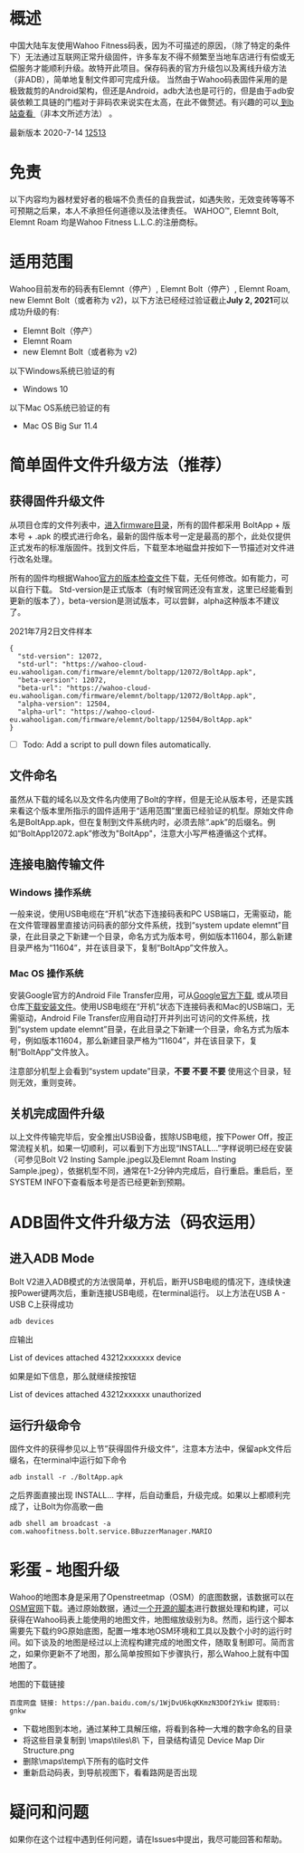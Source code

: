 # 概述
中国大陆车友使用Wahoo Fitness码表，因为不可描述的原因，（除了特定的条件下）无法通过互联网正常升级固件，许多车友不得不频繁至当地车店进行有偿或无偿服务才能顺利升级。故特开此项目。保存码表的官方升级包以及离线升级方法（非ADB），简单地复制文件即可完成升级。
当然由于Wahoo码表固件采用的是极致裁剪的Android架构，但还是Android，adb大法也是可行的，但是由于adb安装依赖工具链的门槛对于非码农来说实在太高，在此不做赘述。有兴趣的可以[ 到b站查看 ](https://www.bilibili.com/video/BV1YT4y1F7AW/)（非本文所述方法） 。

最新版本 2020-7-14 [12513](https://gitee.com/assofour/wahoouptCN/blob/main/firmware/BoltApp12513.apk) 
# 免责
以下内容均为器材爱好者的极端不负责任的自我尝试，如遇失败，无效变砖等等不可预期之后果，本人不承担任何道德以及法律责任。
WAHOO™, Elemnt Bolt, Elemnt Roam 均是Wahoo Fitness L.L.C.的注册商标。

# 适用范围
Wahoo目前发布的码表有Elemnt（停产）, Elemnt Bolt（停产）, Elemnt Roam, new Elemnt Bolt（或者称为 v2)，以下方法已经经过验证截止<b>July 2, 2021</b>可以成功升级的有:

- Elemnt Bolt（停产）
- Elemnt Roam
- new Elemnt Bolt（或者称为 v2)

以下Windows系统已验证的有

- Windows 10

以下Mac OS系统已验证的有

- Mac OS Big Sur 11.4

# 简单固件文件升级方法（推荐）

## 获得固件升级文件

从项目仓库的文件列表中，[进入firmware目录](https://gitee.com/assofour/wahoouptCN/tree/main/firmware)，所有的固件都采用
BoltApp + 版本号 + .apk
的模式进行命名，最新的固件版本号一定是最高的那个，此处仅提供正式发布的标准版固件。找到文件后，下载至本地磁盘并按如下一节描述对文件进行改名处理。

所有的固件均根据Wahoo[官方的版本检查文件](http://bolt.wahoofitness.com/boltapp/version.json)下载，无任何修改。如有能力，可以自行下载。 Std-version是正式版本（有时候官网还没有宣发，这里已经能看到更新的版本了），beta-version是测试版本，可以尝鲜，alpha这种版本不建议了。

2021年7月2日文件样本
```
{
  "std-version": 12072,
  "std-url": "https://wahoo-cloud-eu.wahooligan.com/firmware/elemnt/boltapp/12072/BoltApp.apk",
  "beta-version": 12072,
  "beta-url": "https://wahoo-cloud-eu.wahooligan.com/firmware/elemnt/boltapp/12072/BoltApp.apk",
  "alpha-version": 12504,
  "alpha-url": "https://wahoo-cloud-eu.wahooligan.com/firmware/elemnt/boltapp/12504/BoltApp.apk"
}
```

- [ ] Todo: Add a script to pull down files automatically.

## 文件命名
虽然从下载的域名以及文件名内使用了Bolt的字样，但是无论从版本号，还是实践来看这个版本里所指示的固件适用于“适用范围”里面已经验证的机型。原始文件命名是BoltApp.apk，但在复制到文件系统内时，必须去除“.apk”的后缀名。例如“BoltApp12072.apk”修改为"BoltApp"，注意大小写严格遵循这个式样。

## 连接电脑传输文件
### Windows 操作系统 
一般来说，使用USB电缆在“开机”状态下连接码表和PC USB端口，无需驱动，能在文件管理器里直接访问码表的部分文件系统，找到“system update elemnt”目录，在此目录之下新建一个目录，命名方式为版本号，例如版本11604，那么新建目录严格为“11604”，并在该目录下，复制“BoltApp”文件放入。

### Mac OS 操作系统 
安装Google官方的Android File Transfer应用，可从[Google官方下载](https://dl.google.com/dl/androidjumper/mtp/current/AndroidFileTransfer.dmg), 或从项目仓库[下载安装文件](https://gitee.com/assofour/wahoouptCN.git)。使用USB电缆在“开机”状态下连接码表和Mac的USB端口，无需驱动，Android File Transfer应用自动打开并列出可访问的文件系统，找到“system update elemnt”目录，在此目录之下新建一个目录，命名方式为版本号，例如版本11604，那么新建目录严格为“11604”，并在该目录下，复制“BoltApp”文件放入。

注意部分机型上会看到“system update”目录，<b>不要 不要 不要</b> 使用这个目录，轻则无效，重则变砖。

## 关机完成固件升级
以上文件传输完毕后，安全推出USB设备，拔除USB电缆，按下Power Off，按正常流程关机，如果一切顺利，可以看到下方出现“INSTALL...”字样说明已经在安装（可参见Bolt V2 Insting Sample.jpeg以及Elemnt Roam Insting Sample.jpeg），依据机型不同，通常在1-2分钟内完成后，自行重启。重启后，至SYSTEM INFO下查看版本号是否已经更新到预期。

# ADB固件文件升级方法（码农运用）
## 进入ADB Mode

Bolt V2进入ADB模式的方法很简单，开机后，断开USB电缆的情况下，连续快速按Power键两次后，重新连接USB电缆，在terminal运行。
以上方法在USB A - USB C上获得成功

```
adb devices
```
应输出

List of devices attached
43212xxxxxxx	device

如果是如下信息，那么就继续按按钮

List of devices attached
43212xxxxxx	unauthorized

## 运行升级命令

固件文件的获得参见以上节”获得固件升级文件“，注意本方法中，保留apk文件后缀名，在terminal中运行如下命令

```
adb install -r ./BoltApp.apk
```

之后界面直接出现 INSTALL... 字样，后自动重启，升级完成。如果以上都顺利完成了，让Bolt为你高歌一曲

```
adb shell am broadcast -a com.wahoofitness.bolt.service.BBuzzerManager.MARIO
```
# 彩蛋 - 地图升级

Wahoo的地图本身是采用了Openstreetmap（OSM）的底图数据，该数据可以在[OSM官网](https://www.openstreetmap.org/)下载。通过原始数据，通过[一个开源的脚本](https://github.com/treee111/wahooMapsCreator)进行数据处理和构建，可以获得在Wahoo码表上能使用的地图文件，地图缩放级别为8。然而，运行这个脚本需要先下载约9G原始底图，配置一堆本地OSM环境和工具以及数个小时的运行时间。如下谈及的地图是经过以上流程构建完成的地图文件，随取复制即可。简而言之，如果你更新不了地图，那么简单按照如下步骤执行，那么Wahoo上就有中国地图了。

地图的下载链接

```
百度网盘 链接: https://pan.baidu.com/s/1WjDvU6kqKKmzN3DOf2Ykiw 提取码: gnkw 
```

 - 下载地图到本地，通过某种工具解压缩，将看到各种一大堆的数字命名的目录
 - 将这些目录复制到 \maps\tiles\8\ 下，目录结构请见 Device Map Dir Structure.png
 - 删除\maps\temp\下所有的临时文件
 - 重新启动码表，到导航视图下，看看路网是否出现 

# 疑问和问题

如果你在这个过程中遇到任何问题，请在Issues中提出，我尽可能回答和帮助。